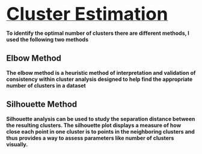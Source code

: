 <head><strong> <u><font size = 32px> Cluster Estimation </font></u> <strong> </head>
<p><b>To identify the optimal number of clusters there are different methods, I used the following two methods</b></p>
  <h2> Elbow Method </h2>
  <p> The elbow method is a heuristic method of interpretation and validation of consistency within cluster analysis designed to help find the appropriate number of clusters in a dataset</p>
  <h2> Silhouette Method</h2>
  <p> Silhouette analysis can be used to study the separation distance between the resulting clusters. The silhouette plot displays a measure of how close each point in one cluster is to points in the neighboring clusters and thus provides a way to assess parameters like number of clusters visually.</p>
